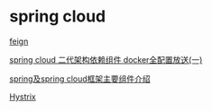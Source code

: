 # spring cloud

[feign](feign/feign.md "feign")

[spring cloud 二代架构依赖组件 docker全配置放送(一)](spring%20cloud%20二代架构依赖组件%20docker全配/spring%20cloud%20二代架构依赖组件%20docker全配置放送(一).md "spring cloud 二代架构依赖组件 docker全配置放送(一)")

[spring及spring cloud框架主要组件介绍](spring及spring%20cloud框架主要组件介绍/spring及spring%20cloud框架主要组件介绍.md "spring及spring cloud框架主要组件介绍")

[Hystrix](Hystrix/Hystrix.md "Hystrix")
